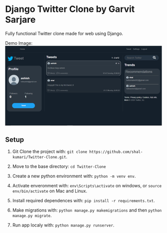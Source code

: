 # Django Twitter Clone by Garvit Sarjare

Fully functional Twitter clone made for web using Django.

Demo Image:
![](DemoPic.PNG)

## Setup

1. Git Clone the project with: ```git clone https://github.com/shal-kumari/Twitter-Clone.git```.

2. Move to the base directory: ```cd Twitter-Clone```

3. Create a new python environment with: ```python -m venv env```.

4. Activate enveronment with: ```env\Scripts\activate``` on windows, or ```source env/bin/activate``` on Mac and Linux.

5. Install required dependences with: ```pip install -r requirements.txt```.

6. Make migrations with: ```python manage.py makemigrations``` and then ```python manage.py migrate```.

7. Run app localy with: ```python manage.py runserver```.
